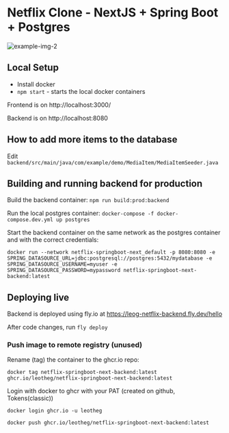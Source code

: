 # Netflix Clone - NextJS + Spring Boot + Postgres

![example-img-2](https://github.com/LeoTheG/netflix-springboot-next/assets/6187214/2a782fee-cc50-4510-90ad-a6c994f2abea)

## Local Setup
- Install docker
- `npm start` - starts the local docker containers

Frontend is on http://localhost:3000/

Backend is on http://localhost:8080

## How to add more items to the database

Edit `backend/src/main/java/com/example/demo/MediaItem/MediaItemSeeder.java`

## Building and running backend for production

Build the backend container: `npm run build:prod:backend`

Run the local postgres container: `docker-compose -f docker-compose.dev.yml up postgres`

Start the backend container on the same network as the postgres container and with the correct credentials:

`docker run --network netflix-springboot-next_default -p 8080:8080 -e SPRING_DATASOURCE_URL=jdbc:postgresql://postgres:5432/mydatabase -e SPRING_DATASOURCE_USERNAME=myuser -e SPRING_DATASOURCE_PASSWORD=mypassword netflix-springboot-next-backend:latest`

## Deploying live

Backend is deployed using fly.io at https://leog-netflix-backend.fly.dev/hello

After code changes, run `fly deploy`

### Push image to remote registry (unused)

Rename (tag) the container to the ghcr.io repo:

`docker tag netflix-springboot-next-backend:latest ghcr.io/leotheg/netflix-springboot-next-backend:latest`

Login with docker to ghcr with your PAT (created on github, Tokens(classic))

`docker login ghcr.io -u leotheg`

`docker push ghcr.io/leotheg/netflix-springboot-next-backend:latest`
